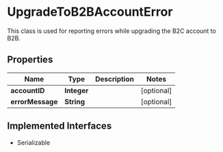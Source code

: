 

# UpgradeToB2BAccountError

This class is used for reporting errors while upgrading the B2C account to B2B.

## Properties

| Name | Type | Description | Notes |
|------------ | ------------- | ------------- | -------------|
|**accountID** | **Integer** |  |  [optional] |
|**errorMessage** | **String** |  |  [optional] |


## Implemented Interfaces

* Serializable


